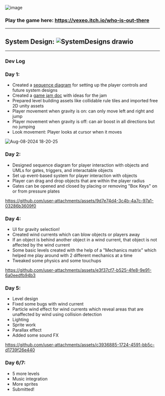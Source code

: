 ![image](https://github.com/user-attachments/assets/7caeb7ef-d69a-4800-95fa-faabdbd89680)

### Play the game here: https://vexeo.itch.io/who-is-out-there
--------
## System Design: ![SystemDesigns drawio](https://github.com/user-attachments/assets/a8432da5-581e-453e-b887-1a65a100b403)

----------
### Dev Log
### Day 1:
- Created a [sequence diagram](https://lucid.app/lucidchart/ca41642e-a0b1-4818-abf1-f286c3cda8b7/edit?viewport_loc=-1731%2C-975%2C2647%2C2090%2C0_0&invitationId=inv_a9cab8f3-69ea-46f7-8433-a5a2e942a5ea) for setting up the player controls and future system designs
- Created a [game jam doc](https://docs.google.com/document/d/1ImsfMdIiXVEMHOgYnHIrc0tX-SKtv9j9JUVwgk6GeVk/edit?usp=sharing) with ideas for the jam
- Prepared level building assets like collidable rule tiles and imported free 2D unity assets
- Player movement when gravity is on: can only move left and right and jump
- Player movement when gravity is off: can air boost in all directions but no jumping
- Look movement: Player looks at cursor when it moves

![Aug-08-2024 18-20-25](https://github.com/user-attachments/assets/d6b5cb85-1283-4a2c-8da1-973e2693ec4a)

### Day 2:
- Designed sequence diagram for player interaction with objects and UMLs for gates, triggers, and interactable objects
- Set up event-based system for player interaction with objects
- Player can drag and drop objects that are within the player radius
- Gates can be opened and closed by placing or removing "Box Keys" on or from pressure plates
  
https://github.com/user-attachments/assets/9d7e74d4-3c4b-4a7c-97a1-03286b3609f0

### Day 4:
- UI for gravity selection!
- Created wind currents which can blow objects or players away
- If an object is behind another object in a wind current, that object is not affected by the wind current
- Some basic levels created with the help of a "Mechanics matrix" which helped me play around with 2 different mechanics at a time
- Tweaked some physics and some touchups

https://github.com/user-attachments/assets/e3f37cf7-b525-4fe8-9e91-6a0eedfb94b3

### Day 5:
- Level design
- Fixed some bugs with wind current
- Particle wind effect for wind currents which reveal areas that are unaffected by wind using collision detection
- Lighting
- Sprite work
- Parallax effect
- Added some sound FX

https://github.com/user-attachments/assets/c3936885-1724-4591-bb5c-d1739f26e440

### Day 6/7:
- 5 more levels
- Music integration
- More sprites
- Submitted!


